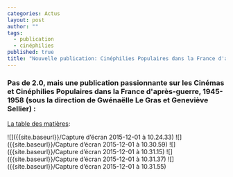 ```yaml
---
categories: Actus
layout: post
author: ""
tags: 
  - publication
  - cinéphilies
published: true
title: "Nouvelle publication: Cinéphilies Populaires dans la France d'après-guerre"
---
```



### Pas de 2.0, mais une publication passionnante sur les Cinémas et Cinéphilies Populaires dans la France d'après-guerre, 1945-1958 (sous la direction de Gwénaëlle Le Gras et Geneviève Sellier) :

[La table des matières](http://www.afeccav.org/v3/wp-content/uploads/2015/06/2015-06-25_558c66928ac7c_sommaire.pdf): 

![]({{site.baseurl}}/Capture d’écran 2015-12-01 à 10.24.33)
![]({{site.baseurl}}/Capture d’écran 2015-12-01 à 10.30.59)
![]({{site.baseurl}}/Capture d’écran 2015-12-01 à 10.31.15)
![]({{site.baseurl}}/Capture d’écran 2015-12-01 à 10.31.37)
![]({{site.baseurl}}/Capture d’écran 2015-12-01 à 10.31.55)
